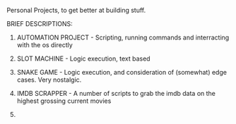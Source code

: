 Personal Projects, to get better at building stuff.

BRIEF DESCRIPTIONS:

1. AUTOMATION PROJECT - Scripting, running commands and interracting with the os directly

2. SLOT MACHINE - Logic execution, text based

3. SNAKE GAME - Logic execution, and consideration of (somewhat) edge cases. Very nostalgic.

4. IMDB SCRAPPER - A number of scripts to grab the imdb data on the highest grossing current movies

5. 
